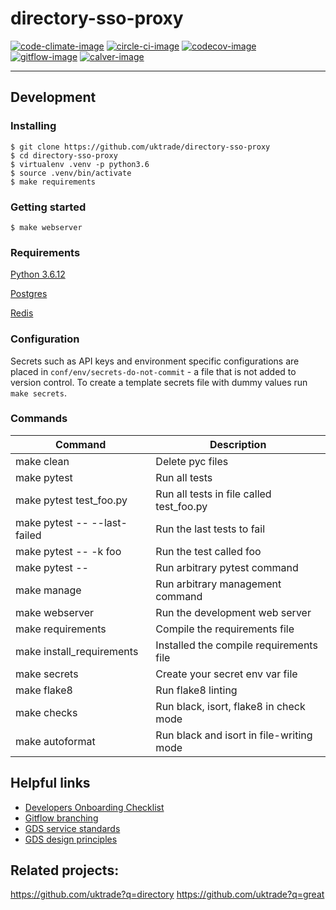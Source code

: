 # directory-sso-proxy

[![code-climate-image]][code-climate]
[![circle-ci-image]][circle-ci]
[![codecov-image]][codecov]
[![gitflow-image]][gitflow]
[![calver-image]][calver]

---

## Development

### Installing

    $ git clone https://github.com/uktrade/directory-sso-proxy
    $ cd directory-sso-proxy
    $ virtualenv .venv -p python3.6
    $ source .venv/bin/activate
    $ make requirements

### Getting started

    $ make webserver

### Requirements

[Python 3.6.12](https://www.python.org/downloads/release/python-3612/)

[Postgres](https://www.postgresql.org/)

[Redis](https://redis.io/)

### Configuration

Secrets such as API keys and environment specific configurations are placed in `conf/env/secrets-do-not-commit` - a file that is not added to version control. To create a template secrets file with dummy values run `make secrets`.

### Commands

| Command                      | Description                              |
| ---------------------------- | ---------------------------------------- |
| make clean                   | Delete pyc files                         |
| make pytest                  | Run all tests                            |
| make pytest test_foo.py      | Run all tests in file called test_foo.py |
| make pytest -- --last-failed | Run the last tests to fail               |
| make pytest -- -k foo        | Run the test called foo                  |
| make pytest -- <foo>         | Run arbitrary pytest command             |
| make manage <foo>            | Run arbitrary management command         |
| make webserver               | Run the development web server           |
| make requirements            | Compile the requirements file            |
| make install_requirements    | Installed the compile requirements file  |
| make secrets                 | Create your secret env var file          |
| make flake8                  | Run flake8 linting                       |
| make checks                  | Run black, isort, flake8 in check mode   |
| make autoformat              | Run black and isort in file-writing mode |

## Helpful links

-   [Developers Onboarding Checklist](https://uktrade.atlassian.net/wiki/spaces/ED/pages/32243946/Developers+onboarding+checklist)
-   [Gitflow branching](https://uktrade.atlassian.net/wiki/spaces/ED/pages/737182153/Gitflow+and+releases)
-   [GDS service standards](https://www.gov.uk/service-manual/service-standard)
-   [GDS design principles](https://www.gov.uk/design-principles)

## Related projects:

https://github.com/uktrade?q=directory
https://github.com/uktrade?q=great

[code-climate-image]: https://codeclimate.com/github/uktrade/directory-sso-proxy/badges/issue_count.svg
[code-climate]: https://codeclimate.com/github/uktrade/directory-sso-proxy
[circle-ci-image]: https://circleci.com/gh/uktrade/directory-sso-proxy/tree/master.svg?style=svg
[circle-ci]: https://circleci.com/gh/uktrade/directory-sso-proxy/tree/master
[codecov-image]: https://codecov.io/gh/uktrade/directory-sso-proxy/branch/master/graph/badge.svg
[codecov]: https://codecov.io/gh/uktrade/directory-sso-proxy
[gitflow-image]: https://img.shields.io/badge/Branching%20strategy-gitflow-5FBB1C.svg
[gitflow]: https://www.atlassian.com/git/tutorials/comparing-workflows/gitflow-workflow
[calver-image]: https://img.shields.io/badge/Versioning%20strategy-CalVer-5FBB1C.svg
[calver]: https://calver.org
